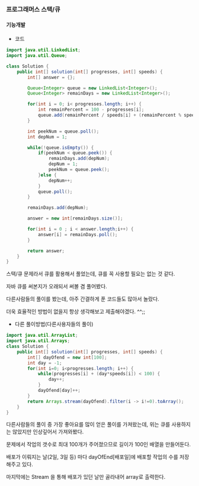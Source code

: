 ### 프로그래머스 스택/큐

#### 기능개발

* 코드 

```java
import java.util.LinkedList;
import java.util.Queue;

class Solution {
    public int[] solution(int[] progresses, int[] speeds) {
        int[] answer = {};

        Queue<Integer> queue = new LinkedList<Integer>();
        Queue<Integer> remainDays = new LinkedList<Integer>();

        for(int i = 0; i< progresses.length; i++) {
            int remainPercent = 100 - progresses[i];
            queue.add(remainPercent / speeds[i] + (remainPercent % speeds[i] > 0 ? 1 : 0));
        }

        int peekNum = queue.poll();
        int depNum = 1;

        while(!queue.isEmpty()) {
            if(peekNum < queue.peek()) {
                remainDays.add(depNum);
                depNum = 1;
                peekNum = queue.peek();             
            }else {
                depNum++;
            }
            queue.poll();
        }

        remainDays.add(depNum);

        answer = new int[remainDays.size()];

        for(int i = 0 ; i < answer.length;i++) {
            answer[i] = remainDays.poll();
        }

        return answer;
    }
}
```

스택/큐 문제라서 큐를 활용해서 풀었는데, 큐를 꼭 사용할 필요는 없는 것 같다.

자바 큐를 써본지가 오래되서 써볼 겸 풀어봤다.

다른사람들의 풀이를 봤는데, 아주 간결하게 푼 코드들도 많아서 놀랐다. 

더욱 효율적인 방법이 없을지 항상 생각해보고 제출해야겠다. ^^;;

* 다른 풀이방법(다른사용자들의 풀이)

```java
import java.util.ArrayList;
import java.util.Arrays;
class Solution {
    public int[] solution(int[] progresses, int[] speeds) {
        int[] dayOfend = new int[100];
        int day = -1;
        for(int i=0; i<progresses.length; i++) {
            while(progresses[i] + (day*speeds[i]) < 100) {
                day++;
            }
            dayOfend[day]++;
        }
        return Arrays.stream(dayOfend).filter(i -> i!=0).toArray();
    }
}
```

다른사람들의 풀이 중 가장 좋아요를 많이 얻은 풀이를 가져왔는데, 위는 큐를 사용하지는 않았지만 인상깊어서 가져와봤다. 

문제에서 작업의 갯수로 최대 100개가 주어졌으므로 길이가 100인 배열을 만들어둔다.

배포가 이뤄지는 날(2일, 3일 등) 마다 dayOfEnd[배포일]에 배포할 작업의 수를 저장해주고 있다.

마지막에는 Stream 을 통해 배포가 있던 날만 골라내어 array로 출력한다.

